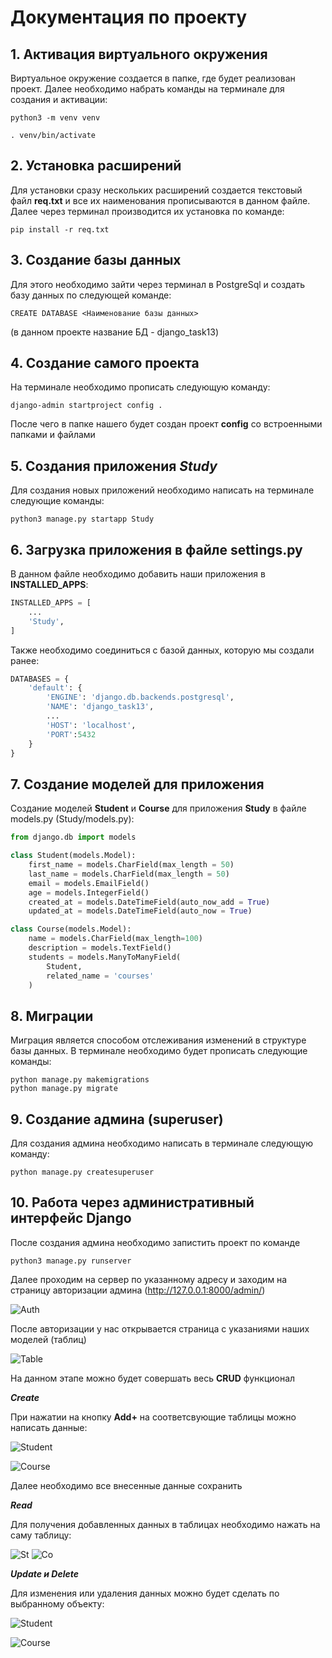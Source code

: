 # Документация по проекту


## 1. Активация виртуального окружения

Виртуальное окружение создается в папке, где будет реализован проект. Далее необходимо набрать команды на терминале для создания и активации:

```
python3 -m venv venv

. venv/bin/activate
```

## 2. Установка расширений

Для установки сразу нескольких расширений создается текстовый файл **req.txt** и все их наименования прописываются в данном файле. Далее через терминал производится их установка по команде:

```
pip install -r req.txt
```


## 3. Создание базы данных

Для этого необходимо зайти через терминал в PostgreSql и создать базу данных по следующей команде:

```
CREATE DATABASE <Наименование базы данных>
```

(в данном проекте название БД - django_task13)


## 4. Создание самого проекта

На терминале необходимо прописать следующую команду:

```
django-admin startproject config . 
```

После чего в папке нашего будет создан проект **config** со встроенными папками и файлами


## 5. Создания приложения ***Study***

Для создания новых приложений необходимо написать на терминале следующие команды:

```
python3 manage.py startapp Study

```

## 6. Загрузка приложения в файле settings.py

В данном файле необходимо добавить наши приложения в **INSTALLED_APPS**:
```python
INSTALLED_APPS = [
    ...
    'Study',
]
```

Также необходимо соединиться с базой данных, которую мы создали ранее:

```python
DATABASES = {
    'default': {
        'ENGINE': 'django.db.backends.postgresql',
        'NAME': 'django_task13',
        ...
        'HOST': 'localhost',
        'PORT':5432
    }
}

```
## 7. Создание моделей для приложения

Создание моделей **Student** и **Course** для приложения **Study** в файле models.py (Study/models.py):

```python
from django.db import models

class Student(models.Model):
    first_name = models.CharField(max_length = 50)
    last_name = models.CharField(max_length = 50)
    email = models.EmailField()
    age = models.IntegerField()
    created_at = models.DateTimeField(auto_now_add = True)
    updated_at = models.DateTimeField(auto_now = True)

class Course(models.Model):
    name = models.CharField(max_length=100)
    description = models.TextField()
    students = models.ManyToManyField(
        Student, 
        related_name = 'courses'
    )
```




## 8. Миграции

Миграция является способом отслеживания изменений в структуре базы данных. В терминале необходимо будет прописать следующие команды:

```
python manage.py makemigrations
python manage.py migrate
```

## 9. Создание админа (superuser)

Для создания админа необходимо написать в терминале следующую команду:

```
python manage.py createsuperuser
```

## 10. Работа через административный интерфейс Django

После создания админа необходимо запистить проект по команде
```
python3 manage.py runserver
```
Далее проходим на сервер по указанному адресу и заходим на страницу авторизации админа (http://127.0.0.1:8000/admin/)

![Auth](/img/authorization.png "auth")

После авторизации у нас открывается страница с указаниями наших моделей (таблиц)

![Table](/img/tables.png "table")

На данном этапе можно будет совершать весь **CRUD** функционал

***Create***

При нажатии на кнопку **Add+** на соответсвующие таблицы можно написать данные:

![Student](/img/student.png "student")

![Course](/img/course.png "course")

Далее необходимо все внесенные данные сохранить


***Read***

Для получения добавленных данных в таблицах необходимо нажать на саму таблицу:

![St](/img/st.png "student")
![Co](/img/cu.png "course")


***Update и Delete***

Для изменения или удаления данных можно будет сделать по выбранному объекту:

![Student](/img/student_change.png "student")

![Course](/img/course_change.png "course")